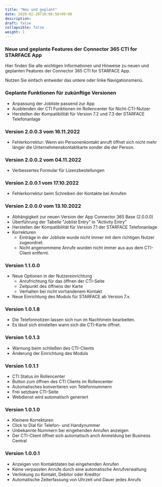 ```yaml
---
title: "Neu und geplant"
date: 2020-02-28T10:08:56+09:00
description: 
draft: false
collapsible: false
weight: 1
---
```

### Neue und geplante Features der Connector 365 CTI for STARFACE App

Hier finden Sie alle wichtigen Informationen und Hinweise zu neuen und geplanten Features der Connector 365 CTI for STARFACE App.

Nutzen Sie einfach entweder das untere oder linke Navigationsmenü.

### Geplante Funktionen für zukünftige Versionen
- Anpassung der Jobliste passend zur App
- Ausblenden der CTI Funktionen im Rollencenter für Nicht-CTI-Nutzer
- Herstellen der Kompatibilität für Version 7.2 und 7.3 der STARFACE Telefonanlage

### Version 2.0.0.3 vom 16.11.2022
 - Fehlerkorrektur: Wenn ein Personenkontakt anruft öffnet sich nicht mehr länger die Unternehmenskontaktkarte sonder die der Person.
 
### Version 2.0.0.2 vom 04.11.2022
 - Verbessertes Formular für Lizenzbestellungen

### Version 2.0.0.1 vom 17.10.2022
- Fehlerkorrektur beim Schreiben der Kontakte bei Anrufen

### Version 2.0.0.0 vom 13.10.2022
 - Abhängigkeit zur neuen Version der App Connector 365 Base (2.0.0.0)
 - Überführung der Tabelle "Joblist Entry" in "Activity Entry"
 - Herstellen der Kompatibilität für Version 7.1 der STARFACE Telefonanlage
 - Korrekturen
    - Einträge in der Jobliste wurde nicht immer mit dem richtigen Nutzer zugeordnet.
    - Nicht angenommene Anrufe wurden nicht immer aus aus dem CTI-Client entfernt.  

### Version 1.1.0.0
- Neue Optionen in der Nutzereinrichtung
  - Anrufrichtung für das öffnen der CTI-Seite
  - Zeitpunkt des öffnens der Karte
  - Verhalten bei nicht vorhandenem Kontakt
- Neue Einrichtung des Moduls für STARFACE ab Version 7.x.

### Version 1.0.1.8
- Die Telefonnotizen lassen sich nun im Nachhinein bearbeiten.
- Es lässt sich einstellen wann sich die CTI-Karte öffnet.

### Version 1.0.1.3
- Warnung beim schließen des CTI-Clients
- Änderung der Einrichtung des Moduls

### Version 1.0.1.1
- CTI Status im Rollencenter
- Button zum öffnen des CTI Clients im Rollencenter
- Automatisches konvertieren von Telefonnummern
- Frei setzbare CTI-Seite
- Webdienst wird automatisch generiert

### Version 1.0.1.0
- Kleinere Korrekturen
- Click to Dial für Telefon- und Handynummer
- Unbekannte Nummern bei eingehenden Anrufen anzeigen
- Der CTI-Client öffnet sich automatisch anch Anmeldung bei Business Central

### Version 1.0.0.1
- Anzeigen von Kontaktdaten bei eingehenden Anrufen
- Keine verpassten Anrufe durch eine automatische Anrufverwaltung
- Verlinkung zu Kontakt, Debitor oder Kreditor
- Automatische Zeiterfassung von Uhrzeit und Dauer jedes Anrufs